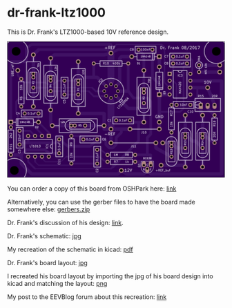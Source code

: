 # dr-frank-ltz1000

This is Dr. Frank's LTZ1000-based 10V reference design.

![](kicad/releases/v1/top.png)

You can order a copy of this board from OSHPark here: [link](https://oshpark.com/shared_projects/aF98MB4w)

Alternatively, you can use the gerber files to have the board made somewhere else: [gerbers.zip](kicad/releases/v1/gerbers.zip)

Dr. Frank's discussion of his design: [link](http://www.eevblog.com/forum/metrology/mx-reference/msg1297126/#msg1297126).

Dr. Frank's schematic: [jpg](media/LTZ_schematics.jpg)

My recreation of the schematic in kicad: [pdf](kicad/releases/v1/drfrank-ltz1000.pdf)

Dr. Frank's board layout: [jpg](media/LTZ_board.jpg)

I recreated his board layout by importing the jpg of his board design into kicad and matching the layout: [png](media/Screen%20Shot%202017-12-16%20at%202.52.52%20AM)

My post to the EEVBlog forum about this recreation: [link](http://www.eevblog.com/forum/metrology/ultra-precision-reference-ltz1000/msg1376260/#msg1376260)
